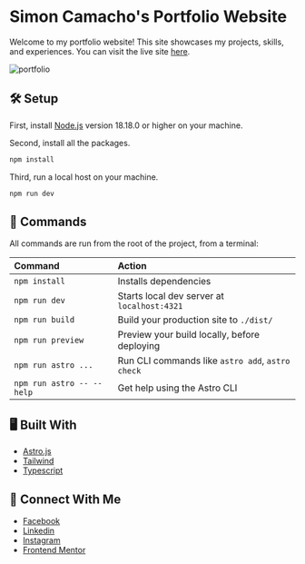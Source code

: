 # Simon Camacho's Portfolio Website

Welcome to my portfolio website! This site showcases my projects, skills, and experiences. You can visit the live site [here](https://old.old.simoncamacho.dev/en#intro).

![portfolio](/screenshots/screenshot-intro-section.png)

## 🛠️ Setup

First, install [Node.js](https://nodejs.org/) version 18.18.0 or higher on your machine.

Second, install all the packages.

```bash
npm install
```

Third, run a local host on your machine.

```bash
npm run dev
```

## 🧞 Commands

All commands are run from the root of the project, from a terminal:

| Command                   | Action                                           |
| :------------------------ | :----------------------------------------------- |
| `npm install`             | Installs dependencies                            |
| `npm run dev`             | Starts local dev server at `localhost:4321`      |
| `npm run build`           | Build your production site to `./dist/`          |
| `npm run preview`         | Preview your build locally, before deploying     |
| `npm run astro ...`       | Run CLI commands like `astro add`, `astro check` |
| `npm run astro -- --help` | Get help using the Astro CLI                     |

## 🖥️ Built With

- [Astro.js](https://astro.build/)
- [Tailwind](https://tailwindcss.com/)
- [Typescript](https://www.typescriptlang.org/)

## 🔗 Connect With Me

- [Facebook](https://www.facebook.com/CarlosSimon02/)
- [Linkedin](https://www.linkedin.com/in/carlossimon02/)
- [Instagram](https://www.instagram.com/caloycowmoochi/)
- [Frontend Mentor](https://www.frontendmentor.io/profile/CarlosSimon02)

